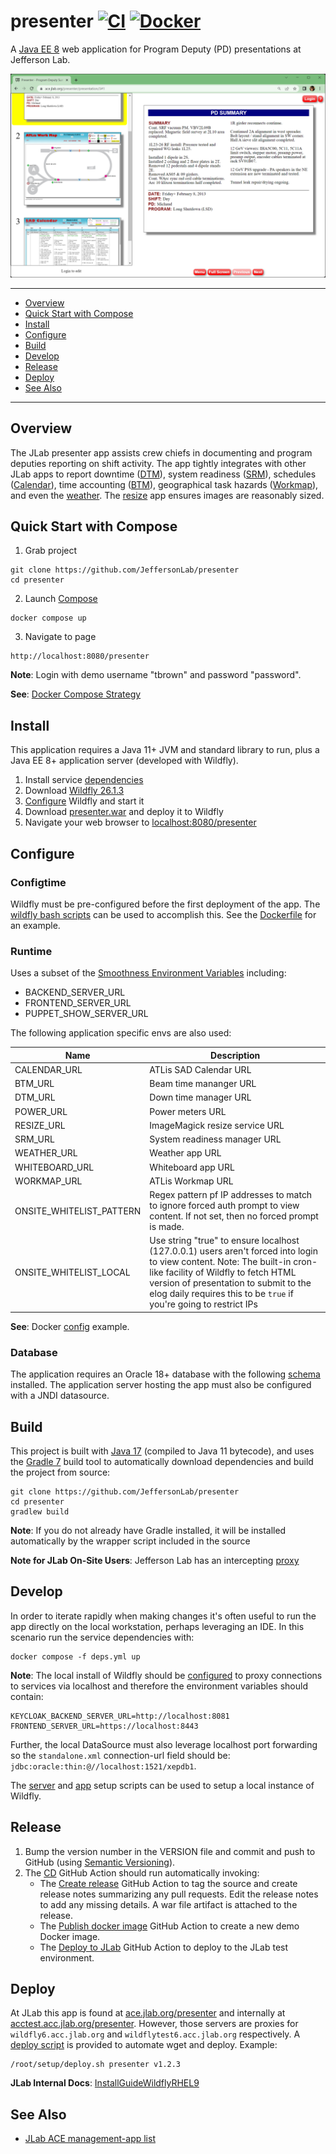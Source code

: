 # presenter [![CI](https://github.com/JeffersonLab/presenter/actions/workflows/ci.yaml/badge.svg)](https://github.com/JeffersonLab/presenter/actions/workflows/ci.yaml) [![Docker](https://img.shields.io/docker/v/jeffersonlab/presenter?sort=semver&label=DockerHub)](https://hub.docker.com/r/jeffersonlab/presenter)
A [Java EE 8](https://en.wikipedia.org/wiki/Jakarta_EE) web application for Program Deputy (PD) presentations at Jefferson Lab.

![Screenshot](https://github.com/JeffersonLab/presenter/raw/main/Screenshot.png?raw=true "Screenshot")

---
- [Overview](https://github.com/JeffersonLab/presenter#overview)
- [Quick Start with Compose](https://github.com/JeffersonLab/presenter#quick-start-with-compose)
- [Install](https://github.com/JeffersonLab/presenter#install)
- [Configure](https://github.com/JeffersonLab/presenter#configure)
- [Build](https://github.com/JeffersonLab/presenter#build)
- [Develop](https://github.com/JeffersonLab/presenter#develop) 
- [Release](https://github.com/JeffersonLab/presenter#release)
- [Deploy](https://github.com/JeffersonLab/presenter#deploy)
- [See Also](https://github.com/JeffersonLab/presenter#see-also)
---

## Overview
The JLab presenter app assists crew chiefs in documenting and program deputies reporting on shift activity.  The app tightly integrates with other JLab apps to report downtime ([DTM](https://github.com/JeffersonLab/dtm)), system readiness ([SRM](https://github.com/JeffersonLab/srm)), schedules ([Calendar](https://github.com/JeffersonLab/calendar)), time accounting ([BTM](https://github.com/JeffersonLab/btm)), geographical task hazards ([Workmap](https://github.com/JeffersonLab/workmap)), and even the [weather](https://github.com/JeffersonLab/weather).  The [resize](https://github.com/JeffersonLab/resize) app ensures images are reasonably sized.

## Quick Start with Compose
1. Grab project
```
git clone https://github.com/JeffersonLab/presenter
cd presenter
```
2. Launch [Compose](https://github.com/docker/compose)
```
docker compose up
```
3. Navigate to page
```
http://localhost:8080/presenter
```

**Note**: Login with demo username "tbrown" and password "password".

**See**: [Docker Compose Strategy](https://gist.github.com/slominskir/a7da801e8259f5974c978f9c3091d52c)

## Install
This application requires a Java 11+ JVM and standard library to run, plus a Java EE 8+ application server (developed with Wildfly).

1. Install service [dependencies](https://github.com/JeffersonLab/presenter/blob/main/deps.yml)
2. Download [Wildfly 26.1.3](https://www.wildfly.org/downloads/)
3. [Configure](https://github.com/JeffersonLab/presenter#configure) Wildfly and start it
4. Download [presenter.war](https://github.com/JeffersonLab/presenter/releases) and deploy it to Wildfly
5. Navigate your web browser to [localhost:8080/presenter](http://localhost:8080/presenter)

## Configure

### Configtime
Wildfly must be pre-configured before the first deployment of the app.  The [wildfly bash scripts](https://github.com/JeffersonLab/wildfly#configure) can be used to accomplish this.  See the [Dockerfile](https://github.com/JeffersonLab/presenter/blob/main/Dockerfile) for an example.

### Runtime
Uses a subset of the [Smoothness Environment Variables](https://github.com/JeffersonLab/smoothness#global-runtime) including:
 - BACKEND_SERVER_URL
 - FRONTEND_SERVER_URL
 - PUPPET_SHOW_SERVER_URL
 
 The following application specific envs are also used:

| Name                              | Description                                                                                                                                 |
|-----------------------------------|---------------------------------------------------------------------------------------------------------------------------------------------|
| CALENDAR_URL                      | ATLis SAD Calendar URL                                                                                                                      |
| BTM_URL                           | Beam time mananger URL               |
| DTM_URL                           | Down time manager URL                |
| POWER_URL                         | Power meters URL                     |
| RESIZE_URL                        | ImageMagick resize service URL       |
| SRM_URL                           | System readiness manager URL         |
| WEATHER_URL                       | Weather app URL                      |
| WHITEBOARD_URL                    | Whiteboard app URL                   |
| WORKMAP_URL                       | ATLis Workmap URL                    |
| ONSITE_WHITELIST_PATTERN          | Regex pattern pf IP addresses to match to ignore forced auth prompt to view content.  If not set, then no forced prompt is made. |
| ONSITE_WHITELIST_LOCAL            | Use string "true" to ensure localhost (127.0.0.1) users aren't forced into login to view content.  Note: The built-in cron-like facility of Wildfly to fetch HTML version of presentation to submit to the elog daily requires this to be `true` if you're going to restrict IPs |

**See**: Docker [config](https://github.com/JeffersonLab/presenter/blob/main/docker-compose.yml) example.

### Database
The application requires an Oracle 18+ database with the following [schema](https://github.com/JeffersonLab/presenter/tree/main/docker/oracle/setup) installed.   The application server hosting the app must also be configured with a JNDI datasource.

## Build
This project is built with [Java 17](https://adoptium.net/) (compiled to Java 11 bytecode), and uses the [Gradle 7](https://gradle.org/) build tool to automatically download dependencies and build the project from source:

```
git clone https://github.com/JeffersonLab/presenter
cd presenter
gradlew build
```
**Note**: If you do not already have Gradle installed, it will be installed automatically by the wrapper script included in the source

**Note for JLab On-Site Users**: Jefferson Lab has an intercepting [proxy](https://gist.github.com/slominskir/92c25a033db93a90184a5994e71d0b78)

## Develop
In order to iterate rapidly when making changes it's often useful to run the app directly on the local workstation, perhaps leveraging an IDE.  In this scenario run the service dependencies with:
```
docker compose -f deps.yml up
```
**Note**: The local install of Wildfly should be [configured](https://github.com/JeffersonLab/presenter#configure) to proxy connections to services via localhost and therefore the environment variables should contain:
```
KEYCLOAK_BACKEND_SERVER_URL=http://localhost:8081
FRONTEND_SERVER_URL=https://localhost:8443
```
Further, the local DataSource must also leverage localhost port forwarding so the `standalone.xml` connection-url field should be: `jdbc:oracle:thin:@//localhost:1521/xepdb1`.  

The [server](https://github.com/JeffersonLab/wildfly/blob/main/scripts/server-setup.sh) and [app](https://github.com/JeffersonLab/wildfly/blob/main/scripts/app-setup.sh) setup scripts can be used to setup a local instance of Wildfly. 

## Release
1. Bump the version number in the VERSION file and commit and push to GitHub (using [Semantic Versioning](https://semver.org/)).
2. The [CD](https://github.com/JeffersonLab/presenter/blob/main/.github/workflows/cd.yaml) GitHub Action should run automatically invoking:
   - The [Create release](https://github.com/JeffersonLab/java-workflows/blob/main/.github/workflows/gh-release.yaml) GitHub Action to tag the source and create release notes summarizing any pull requests.   Edit the release notes to add any missing details.  A war file artifact is attached to the release.
   - The [Publish docker image](https://github.com/JeffersonLab/container-workflows/blob/main/.github/workflows/docker-publish.yaml) GitHub Action to create a new demo Docker image.
   - The [Deploy to JLab](https://github.com/JeffersonLab/general-workflows/blob/main/.github/workflows/jlab-deploy-app.yaml) GitHub Action to deploy to the JLab test environment.

## Deploy
At JLab this app is found at [ace.jlab.org/presenter](https://ace.jlab.org/presenter) and internally at [acctest.acc.jlab.org/presenter](https://acctest.acc.jlab.org/presenter).  However, those servers are proxies for `wildfly6.acc.jlab.org` and `wildflytest6.acc.jlab.org` respectively.   A [deploy script](https://github.com/JeffersonLab/wildfly/blob/main/scripts/deploy.sh) is provided to automate wget and deploy.  Example:

```
/root/setup/deploy.sh presenter v1.2.3
```

**JLab Internal Docs**:  [InstallGuideWildflyRHEL9](https://accwiki.acc.jlab.org/do/view/SysAdmin/InstallGuideWildflyRHEL9)

## See Also
 - [JLab ACE management-app list](https://github.com/search?q=org%3Ajeffersonlab+topic%3Aace+topic%3Amanagement-app&type=repositories)
